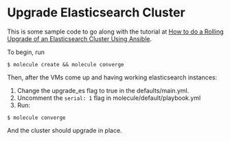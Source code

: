 Upgrade Elasticsearch Cluster
=========

This is some sample code to go along with the tutorial at [How to do a Rolling Upgrade of an Elasticsearch Cluster Using Ansible](https://nickolasfisher.com/blog/How-to-do-a-Rolling-Upgrade-of-an-Elasticsearch-Cluster-Using-Ansible).

To begin, run

```
$ molecule create && molecule converge
```

Then, after the VMs come up and having working elasticsearch instances:

1. Change the upgrade_es flag to true in the defaults/main.yml.
2. Uncomment the `serial: 1` flag in molecule/default/playbook.yml
3. Run:

```
$ molecule converge
```

And the cluster should upgrade in place.
